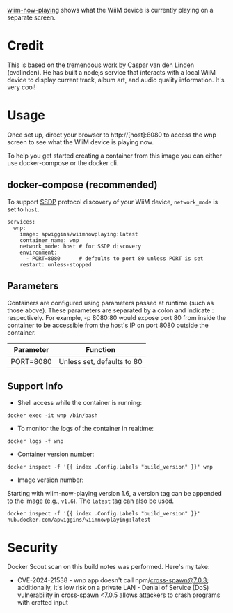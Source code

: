 [wiim-now-playing](https://github.com/cvdlinden/wiim-now-playing) shows what the WiiM device is currently playing on a separate screen.

# Credit
This is based on the tremendous [work](https://github.com/cvdlinden/wiim-now-playing) by Caspar van den Linden (cvdlinden).  He has built a nodejs service that interacts with a local WiiM device to display current track, album art, and audio quality information.  It's very cool!

# Usage

Once set up, direct your browser to http://[host]:8080 to access the wnp screen to see what the WiiM device is playing now.

To help you get started creating a container from this image you can either use docker-compose or the docker cli.

## docker-compose (recommended)
To support [SSDP](https://en.wikipedia.org/wiki/Simple_Service_Discovery_Protocol) protocol discovery of your WiiM device, `network_mode` is set to `host`.

```
services:
  wnp:
    image: apwiggins/wiimnowplaying:latest
    container_name: wnp
    network_mode: host # for SSDP discovery
    environment:
      - PORT=8080      # defaults to port 80 unless PORT is set
    restart: unless-stopped
```

## Parameters

Containers are configured using parameters passed at runtime (such as those above). These parameters are separated by a colon and indicate <external>:<internal> respectively. For example, -p 8080:80 would expose port 80 from inside the container to be accessible from the host's IP on port 8080 outside the container.

| Parameter   | Function            |
|-------------|---------------------|
| PORT=8080   | Unless set, defaults to 80 |

## Support Info

- Shell access while the container is running:


```docker exec -it wnp /bin/bash```


- To monitor the logs of the container in realtime:

```docker logs -f wnp```

- Container version number:

```docker inspect -f '{{ index .Config.Labels "build_version" }}' wnp```

- Image version number:

Starting with wiim-now-playing version 1.6, a version tag can be appended to the image (e.g., `v1.6`).  The `latest` tag can also be used.

```docker inspect -f '{{ index .Config.Labels "build_version" }}' hub.docker.com/apwiggins/wiimnowplaying:latest```

# Security

Docker Scout scan on this build notes was performed.  Here's my take:
- CVE-2024-21538 - wnp app doesn't call npm/cross-spawn@7.0.3; additionally, it's low risk on a private LAN - Denial of Service (DoS) vulnerability in cross-spawn <7.0.5 allows attackers to crash programs with crafted input
